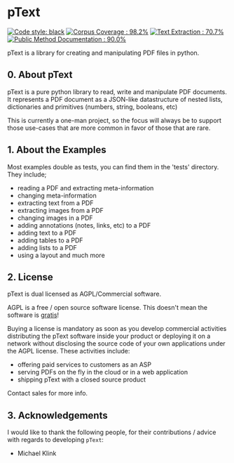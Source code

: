 
# pText

[![Code style: black](https://img.shields.io/badge/code%20style-black-000000.svg)](https://github.com/psf/black)
[![Corpus Coverage : 98.2%](https://img.shields.io/badge/corpus%20coverage-98.2%25-green)]()
[![Text Extraction : 70.7%](https://img.shields.io/badge/text%20extraction-70.7%25-orange)]()
[![Public Method Documentation : 90.0%](https://img.shields.io/badge/public%20method%20documentation-90.0%25-green)]()


pText is a library for creating and manipulating PDF files in python.

## 0. About pText

pText is a pure python library to read, write and manipulate PDF documents. It represents a PDF document as a JSON-like datastructure of nested lists, dictionaries and primitives (numbers, string, booleans, etc)

This is currently a one-man project, so the focus will always be to support those use-cases that are more common in favor of those that are rare.

## 1. About the Examples

Most examples double as tests, you can find them in the 'tests' directory.  
They include; 
- reading a PDF and extracting meta-information
- changing meta-information  
- extracting text from a PDF
- extracting images from a PDF
- changing images in a PDF
- adding annotations (notes, links, etc) to a PDF
- adding text to a PDF
- adding tables to a PDF
- adding lists to a PDF
- using a layout
 and much more
 
## 2. License

pText is dual licensed as AGPL/Commercial software.

AGPL is a free / open source software license.
This doesn't mean the software is [gratis](https://en.wikipedia.org/wiki/Gratis_versus_libre)!

Buying a license is mandatory as soon as you develop commercial activities distributing the pText software inside your product or deploying it on a network without disclosing the source code of your own applications under the AGPL license. 
These activities include:

- offering paid services to customers as an ASP
- serving PDFs on the fly in the cloud or in a web application
- shipping pText with a closed source product

Contact sales for more info.

## 3. Acknowledgements

I would like to thank the following people, for their contributions / advice with regards to developing `pText`:
- Michael Klink 